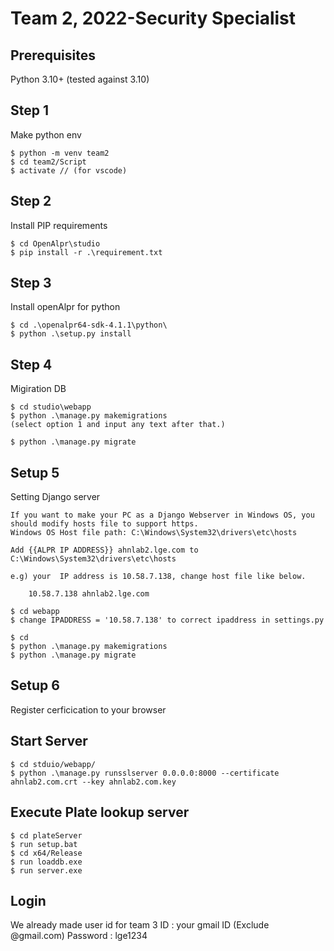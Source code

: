# Team 2, 2022-Security Specialist

## Prerequisites
Python 3.10+ (tested against 3.10)

## Step 1
Make python env
```
$ python -m venv team2 
$ cd team2/Script
$ activate // (for vscode)
```

## Step 2 
Install PIP requirements
```
$ cd OpenAlpr\studio
$ pip install -r .\requirement.txt 
```

## Step 3
Install openAlpr for python
```
$ cd .\openalpr64-sdk-4.1.1\python\
$ python .\setup.py install
```

## Step 4
Migiration DB
```
$ cd studio\webapp
$ python .\manage.py makemigrations
(select option 1 and input any text after that.)

$ python .\manage.py migrate   
```

## Setup 5
Setting Django server
```
If you want to make your PC as a Django Webserver in Windows OS, you should modify hosts file to support https.
Windows OS Host file path: C:\Windows\System32\drivers\etc\hosts

Add {{ALPR IP ADDRESS}} ahnlab2.lge.com to C:\Windows\System32\drivers\etc\hosts

e.g) your  IP address is 10.58.7.138, change host file like below. 
      
    10.58.7.138 ahnlab2.lge.com
```    
```
$ cd webapp
$ change IPADDRESS = '10.58.7.138' to correct ipaddress in settings.py

$ cd
$ python .\manage.py makemigrations
$ python .\manage.py migrate   
```

## Setup 6
Register cerficication to your browser


## Start Server
```
$ cd stduio/webapp/
$ python .\manage.py runsslserver 0.0.0.0:8000 --certificate ahnlab2.com.crt --key ahnlab2.com.key
```

## Execute Plate lookup server 
```
$ cd plateServer
$ run setup.bat
$ cd x64/Release
$ run loaddb.exe
$ run server.exe
```

## Login
We already made user id for team 3
ID : your gmail ID (Exclude @gmail.com)
Password : lge1234
